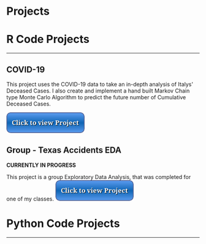 # Projects
# R Code Projects
------------------------------
## COVID-19
This project uses the COVID-19 data to take an in-depth analysis of Italys' Deceased Cases. I also create and implement a hand built Markov Chain type Monte Carlo Algorithm to predict the future number of Cumulative Deceased Cases.

[![button](button2.png)](covid.html)
## Group - Texas Accidents EDA
**CURRENTLY IN PROGRESS**

This project is a group Exploratory Data Analysis, that was completed for one of my classes.
[![button](button2.png)](accidents.html) 
# Python Code Projects
--------------------------------


